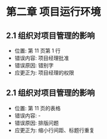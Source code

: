 # 第二章 项目运行环境

## 2.1 组织对项目管理的影响

- 位置: 第 11 页第 1 行
- 错误内容: 项目经理批准
- 错误原因: 错别字
- 应更正为: 项目经理的权限

## 2.1 组织对项目管理的影响

- 位置: 第 11 页的表格
- 错误内容: -
- 错误原因: 排版问题
- 应更正为: 缩小行间距、标题行重复
